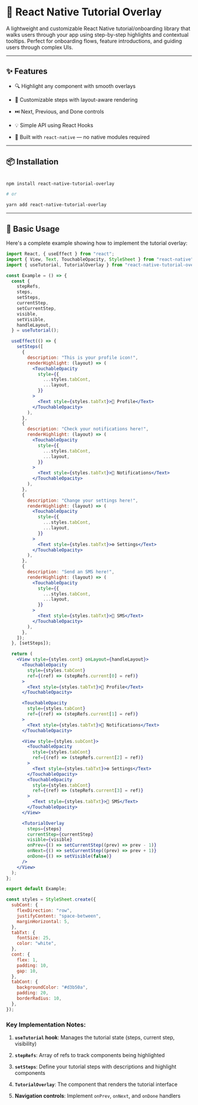 # 🧠 React Native Tutorial Overlay

A lightweight and customizable React Native tutorial/onboarding library that walks users through your app using step-by-step highlights and contextual tooltips. Perfect for onboarding flows, feature introductions, and guiding users through complex UIs.

---

## ✨ Features

- 🔍 Highlight any component with smooth overlays

- 🧩 Customizable steps with layout-aware rendering

- ⏭️ Next, Previous, and Done controls

- 💡 Simple API using React Hooks

- 📱 Built with `react-native` — no native modules required

---

## 📦 Installation

```bash

npm install react-native-tutorial-overlay

# or

yarn add react-native-tutorial-overlay

```

---

## 🚀 Basic Usage

Here's a complete example showing how to implement the tutorial overlay:

```jsx
import React, { useEffect } from "react";
import { View, Text, TouchableOpacity, StyleSheet } from "react-native";
import { useTutorial, TutorialOverlay } from "react-native-tutorial-overlay";

const Example = () => {
  const {
    stepRefs,
    steps,
    setSteps,
    currentStep,
    setCurrentStep,
    visible,
    setVisible,
    handleLayout,
  } = useTutorial();

  useEffect(() => {
    setSteps([
      {
        description: "This is your profile icon!",
        renderHighlight: (layout) => (
          <TouchableOpacity
            style={{
              ...styles.tabCont,
              ...layout,
            }}
          >
            <Text style={styles.tabTxt}>👤 Profile</Text>
          </TouchableOpacity>
        ),
      },
      {
        description: "Check your notifications here!",
        renderHighlight: (layout) => (
          <TouchableOpacity
            style={{
              ...styles.tabCont,
              ...layout,
            }}
          >
            <Text style={styles.tabTxt}>🔔 Notifications</Text>
          </TouchableOpacity>
        ),
      },
      {
        description: "Change your settings here!",
        renderHighlight: (layout) => (
          <TouchableOpacity
            style={{
              ...styles.tabCont,
              ...layout,
            }}
          >
            <Text style={styles.tabTxt}>⚙️ Settings</Text>
          </TouchableOpacity>
        ),
      },
      {
        description: "Send an SMS here!",
        renderHighlight: (layout) => (
          <TouchableOpacity
            style={{
              ...styles.tabCont,
              ...layout,
            }}
          >
            <Text style={styles.tabTxt}>💬 SMS</Text>
          </TouchableOpacity>
        ),
      },
    ]);
  }, [setSteps]);

  return (
    <View style={styles.cont} onLayout={handleLayout}>
      <TouchableOpacity
        style={styles.tabCont}
        ref={(ref) => (stepRefs.current[0] = ref)}
      >
        <Text style={styles.tabTxt}>👤 Profile</Text>
      </TouchableOpacity>

      <TouchableOpacity
        style={styles.tabCont}
        ref={(ref) => (stepRefs.current[1] = ref)}
      >
        <Text style={styles.tabTxt}>🔔 Notifications</Text>
      </TouchableOpacity>

      <View style={styles.subCont}>
        <TouchableOpacity
          style={styles.tabCont}
          ref={(ref) => (stepRefs.current[2] = ref)}
        >
          <Text style={styles.tabTxt}>⚙️ Settings</Text>
        </TouchableOpacity>
        <TouchableOpacity
          style={styles.tabCont}
          ref={(ref) => (stepRefs.current[3] = ref)}
        >
          <Text style={styles.tabTxt}>💬 SMS</Text>
        </TouchableOpacity>
      </View>

      <TutorialOverlay
        steps={steps}
        currentStep={currentStep}
        visible={visible}
        onPrev={() => setCurrentStep((prev) => prev - 1)}
        onNext={() => setCurrentStep((prev) => prev + 1)}
        onDone={() => setVisible(false)}
      />
    </View>
  );
};

export default Example;

const styles = StyleSheet.create({
  subCont: {
    flexDirection: "row",
    justifyContent: "space-between",
    marginHorizontal: 5,
  },
  tabTxt: {
    fontSize: 25,
    color: "white",
  },
  cont: {
    flex: 1,
    padding: 10,
    gap: 10,
  },
  tabCont: {
    backgroundColor: "#d3b50a",
    padding: 20,
    borderRadius: 10,
  },
});
```

### Key Implementation Notes:

1. **`useTutorial` hook**: Manages the tutorial state (steps, current step, visibility)

2. **`stepRefs`**: Array of refs to track components being highlighted

3. **`setSteps`**: Define your tutorial steps with descriptions and highlight components

4. **`TutorialOverlay`**: The component that renders the tutorial interface

5. **Navigation controls**: Implement `onPrev`, `onNext`, and `onDone` handlers
